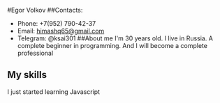 #Egor Volkov
##Contacts:
* Phone: +7(952) 790-42-37
* Email: himashq65@gmail.com
* Telegram: @ksai301
##About me
I'm 30 years old. I live in Russia. A complete beginner in programming. And I will become a complete professional
## My skills 
I just started learning Javascript